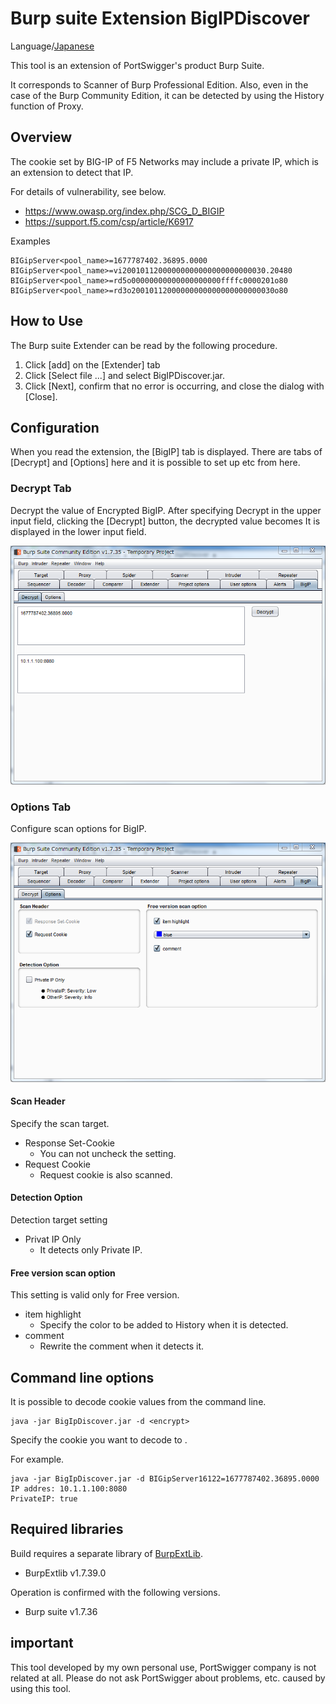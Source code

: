 Burp suite Extension BigIPDiscover
=============

Language/[Japanese](https://github.com/raise-isayan/BigIPDiscover/blob/master/Readme-ja.md)

This tool is an extension of PortSwigger's product Burp Suite.

It corresponds to Scanner of Burp Professional Edition.
Also, even in the case of the Burp Community Edition, it can be detected by using the History function of Proxy.

## Overview
The cookie set by BIG-IP of F5 Networks may include a private IP, which is an extension to detect that IP.

For details of vulnerability, see below.

* https://www.owasp.org/index.php/SCG_D_BIGIP
* https://support.f5.com/csp/article/K6917

Examples
````
BIGipServer<pool_name>=1677787402.36895.0000
BIGipServer<pool_name>=vi20010112000000000000000000000030.20480
BIGipServer<pool_name>=rd5o00000000000000000000ffffc0000201o80
BIGipServer<pool_name>=rd3o20010112000000000000000000000030o80
````

## How to Use
The Burp suite Extender can be read by the following procedure.

1. Click [add] on the [Extender] tab
2. Click [Select file ...] and select BigIPDiscover.jar.
3. Click [Next], confirm that no error is occurring, and close the dialog with [Close].

## Configuration
When you read the extension, the [BigIP] tab is displayed.
There are tabs of [Decrypt] and [Options] here and it is possible to set up etc from here.

### Decrypt Tab
Decrypt the value of Encrypted BigIP.
After specifying Decrypt in the upper input field, clicking the [Decrypt] button, the decrypted value becomes
It is displayed in the lower input field.

![Decrypt Tab](/image/Decrypt.png)

### Options Tab
Configure scan options for BigIP.

![Options Tab](/image/Options.png)

#### Scan Header
Specify the scan target.
 + Response Set-Cookie
     + You can not uncheck the setting.
 + Request Cookie
     + Request cookie is also scanned.

#### Detection Option
Detection target setting
 + Privat IP Only
     + It detects only Private IP.

#### Free version scan option
This setting is valid only for Free version.
  + item highlight
      + Specify the color to be added to History when it is detected.
  + comment
      + Rewrite the comment when it detects it.

## Command line options
It is possible to decode cookie values from the command line.

```
java -jar BigIpDiscover.jar -d <encrypt>
```

Specify the cookie you want to decode to <encrypt>.

For example.
```
java -jar BigIpDiscover.jar -d BIGipServer16122=1677787402.36895.0000
IP addres: 10.1.1.100:8080
PrivateIP: true
```

## Required libraries
Build requires a separate library of [BurpExtLib](https://github.com/raise-isayan/BurpExtLib).
* BurpExtlib v1.7.39.0

Operation is confirmed with the following versions.
* Burp suite v1.7.36

## important
This tool developed by my own personal use, PortSwigger company is not related at all. Please do not ask PortSwigger about problems, etc. caused by using this tool.
